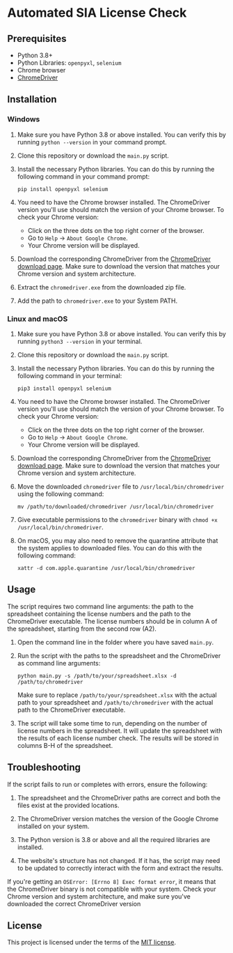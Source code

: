 # Automated SIA License Check

## Prerequisites

- Python 3.8+
- Python Libraries: `openpyxl`, `selenium`
- Chrome browser
- [ChromeDriver](https://sites.google.com/chromium.org/driver/)

## Installation

### Windows

1. Make sure you have Python 3.8 or above installed. You can verify this by running `python --version` in your command prompt.

2. Clone this repository or download the `main.py` script.

3. Install the necessary Python libraries. You can do this by running the following command in your command prompt:

    ```shell
    pip install openpyxl selenium
    ```

4. You need to have the Chrome browser installed. The ChromeDriver version you'll use should match the version of your Chrome browser. To check your Chrome version:
   * Click on the three dots on the top right corner of the browser.
   * Go to `Help` -> `About Google Chrome`.
   * Your Chrome version will be displayed.

5. Download the corresponding ChromeDriver from the [ChromeDriver download page](https://chromedriver.chromium.org/downloads). Make sure to download the version that matches your Chrome version and system architecture.

6. Extract the `chromedriver.exe` from the downloaded zip file.

7. Add the path to `chromedriver.exe` to your System PATH.

### Linux and macOS

1. Make sure you have Python 3.8 or above installed. You can verify this by running `python3 --version` in your terminal.

2. Clone this repository or download the `main.py` script.

3. Install the necessary Python libraries. You can do this by running the following command in your terminal:

    ```shell
    pip3 install openpyxl selenium
    ```

4. You need to have the Chrome browser installed. The ChromeDriver version you'll use should match the version of your Chrome browser. To check your Chrome version:
   * Click on the three dots on the top right corner of the browser.
   * Go to `Help` -> `About Google Chrome`.
   * Your Chrome version will be displayed.

5. Download the corresponding ChromeDriver from the [ChromeDriver download page](https://chromedriver.chromium.org/downloads). Make sure to download the version that matches your Chrome version and system architecture.

6. Move the downloaded `chromedriver` file to `/usr/local/bin/chromedriver` using the following command:

    ```shell
    mv /path/to/downloaded/chromedriver /usr/local/bin/chromedriver
    ```

7. Give executable permissions to the `chromedriver` binary with `chmod +x /usr/local/bin/chromedriver`.

8. On macOS, you may also need to remove the quarantine attribute that the system applies to downloaded files. You can do this with the following command:
    ```shell
    xattr -d com.apple.quarantine /usr/local/bin/chromedriver
    ```

## Usage

The script requires two command line arguments: the path to the spreadsheet containing the license numbers and the path to the ChromeDriver executable. The license numbers should be in column A of the spreadsheet, starting from the second row (A2).

1. Open the command line in the folder where you have saved `main.py`.

2. Run the script with the paths to the spreadsheet and the ChromeDriver as command line arguments:

    ```shell
    python main.py -s /path/to/your/spreadsheet.xlsx -d /path/to/chromedriver
    ```

   Make sure to replace `/path/to/your/spreadsheet.xlsx` with the actual path to your spreadsheet and `/path/to/chromedriver` with the actual path to the ChromeDriver executable.

3. The script will take some time to run, depending on the number of license numbers in the spreadsheet. It will update the spreadsheet with the results of each license number check. The results will be stored in columns B-H of the spreadsheet.

## Troubleshooting

If the script fails to run or completes with errors, ensure the following:

1. The spreadsheet and the ChromeDriver paths are correct and both the files exist at the provided locations.

2. The ChromeDriver version matches the version of the Google Chrome installed on your system.

3. The Python version is 3.8 or above and all the required libraries are installed.

4. The website's structure has not changed. If it has, the script may need to be updated to correctly interact with the form and extract the results.

If you're getting an `OSError: [Errno 8] Exec format error`, it means that the ChromeDriver binary is not compatible with your system. Check your Chrome version and system architecture, and make sure you've downloaded the correct ChromeDriver version

## License

This project is licensed under the terms of the [MIT license](license.md).
